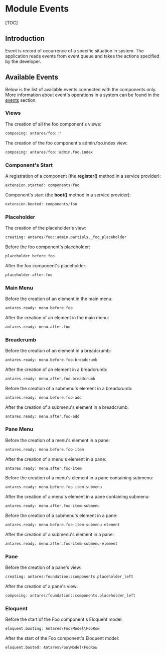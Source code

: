 # Module Events  

[TOC]

## Introduction

Event is record of occurrence of a specific situation in system. The application reads events from event queue and takes the actions specified by the developer.

## Available Events

Below is the list of available events connected with the components only. More information about event's operations in a system can be found in the [events](../services/events.md) section.

### Views  

The creation of all the foo component's views:

```php
composing: antares/foo::*
```

The creation of the foo component's admin.foo.index view:

```php
composing: antares/foo::admin.foo.index
```

### Component's Start  

A registration of a component (the **register()** method in a service provider):

```php
extension.started: components/foo
```

Component's start (the **boot()** method in a service provider):

```php
extension.booted: components/foo
```

### Placeholder  

The creation of the placeholder's view:

```php
creating: antares/foo::admin.partials._foo_placeholder
```

Before the foo component's placeholder:

```php
placeholder.before.foo
```

After the foo component's placeholder:

```php
placeholder.after.foo
```

### Main Menu  

Before the creation of an element in the main menu:

```php
antares.ready: menu.before.foo
```

After the creation of an element in the main menu:

```php
antares.ready: menu.after.foo
```

### Breadcrumb  

Before the creation of an element in a breadcrumb:

```php
antares.ready: menu.before.foo-breadcrumb
```

After the creation of an element in a breadcrumb:

```php
antares.ready: menu.after.foo-breadcrumb
```

Before the creation of a submenu's element in a breadcrumb:

```php
antares.ready: menu.before.foo-add
```

After the creation of a submenu's element in a breadcrumb:

```php
antares.ready: menu.after.foo-add
```

### Pane Menu  

Before the creation of a menu's element in a pane:

```php
antares.ready: menu.before.foo-item
```

After the creation of a menu's element in a pane:

```php
antares.ready: menu.after.foo-item
```

Before the creation of a menu's element in a pane containing submenu:

```php
antares.ready: menu.before.foo-item-submenu
```

After the creation of a menu's element in a pane containing submenu:

```php
antares.ready: menu.after.foo-item-submenu
```

Before the creation of a submenu's element in a pane:

```php
antares.ready: menu.before.foo-item-submenu-element
```

After the creation of a submenu's element in a pane:

```php
antares.ready: menu.after.foo-item-submenu-element
```

### Pane  

Before the creation of a pane's view:

```php
creating: antares/foundation::components.placeholder_left
```

After the creation of a pane's view:

```php
composing: antares/foundation::components.placeholder_left
```

### Eloquent  

Before the start of the Foo component's Eloquent model:

```php
eloquent.booting: Antares\Foo\Model\FooRow
```

After the start of the Foo component's Eloquent model:

```php
eloquent.booted: Antares\Foo\Model\FooRow
```


